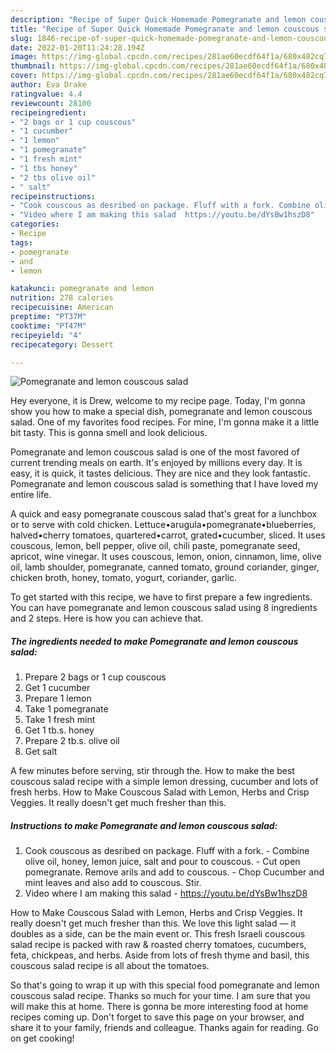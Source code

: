 ```yaml
---
description: "Recipe of Super Quick Homemade Pomegranate and lemon couscous salad"
title: "Recipe of Super Quick Homemade Pomegranate and lemon couscous salad"
slug: 1846-recipe-of-super-quick-homemade-pomegranate-and-lemon-couscous-salad
date: 2022-01-20T11:24:28.194Z
image: https://img-global.cpcdn.com/recipes/281ae60ecdf64f1a/680x482cq70/pomegranate-and-lemon-couscous-salad-recipe-main-photo.jpg
thumbnail: https://img-global.cpcdn.com/recipes/281ae60ecdf64f1a/680x482cq70/pomegranate-and-lemon-couscous-salad-recipe-main-photo.jpg
cover: https://img-global.cpcdn.com/recipes/281ae60ecdf64f1a/680x482cq70/pomegranate-and-lemon-couscous-salad-recipe-main-photo.jpg
author: Eva Drake
ratingvalue: 4.4
reviewcount: 28100
recipeingredient:
- "2 bags or 1 cup couscous"
- "1 cucumber"
- "1 lemon"
- "1 pomegranate"
- "1 fresh mint"
- "1 tbs honey"
- "2 tbs olive oil"
- " salt"
recipeinstructions:
- "Cook couscous as desribed on package. Fluff with a fork. Combine olive oil, honey, lemon juice, salt and pour to couscous.  Cut open pomegranate. Remove arils and add to couscous. Chop Cucumber and mint leaves and also add to couscous. Stir."
- "Video where I am making this salad  https://youtu.be/dYsBw1hszD8"
categories:
- Recipe
tags:
- pomegranate
- and
- lemon

katakunci: pomegranate and lemon 
nutrition: 278 calories
recipecuisine: American
preptime: "PT37M"
cooktime: "PT47M"
recipeyield: "4"
recipecategory: Dessert

---
```



![Pomegranate and lemon couscous salad](https://img-global.cpcdn.com/recipes/281ae60ecdf64f1a/680x482cq70/pomegranate-and-lemon-couscous-salad-recipe-main-photo.jpg)

Hey everyone, it is Drew, welcome to my recipe page. Today, I'm gonna show you how to make a special dish, pomegranate and lemon couscous salad. One of my favorites food recipes. For mine, I'm gonna make it a little bit tasty. This is gonna smell and look delicious.

Pomegranate and lemon couscous salad is one of the most favored of current trending meals on earth. It's enjoyed by millions every day. It is easy, it is quick, it tastes delicious. They are nice and they look fantastic. Pomegranate and lemon couscous salad is something that I have loved my entire life.

A quick and easy pomegranate couscous salad that&#39;s great for a lunchbox or to serve with cold chicken. Lettuce•arugula•pomegranate•blueberries, halved•cherry tomatoes, quartered•carrot, grated•cucumber, sliced. It uses couscous, lemon, bell pepper, olive oil, chili paste, pomegranate seed, apricot, wine vinegar. It uses couscous, lemon, onion, cinnamon, lime, olive oil, lamb shoulder, pomegranate, canned tomato, ground coriander, ginger, chicken broth, honey, tomato, yogurt, coriander, garlic.


To get started with this recipe, we have to first prepare a few ingredients. You can have pomegranate and lemon couscous salad using 8 ingredients and 2 steps. Here is how you can achieve that.

<!--inarticleads1-->

##### The ingredients needed to make Pomegranate and lemon couscous salad:

1. Prepare 2 bags or 1 cup couscous
1. Get 1 cucumber
1. Prepare 1 lemon
1. Take 1 pomegranate
1. Take 1 fresh mint
1. Get 1 tb.s. honey
1. Prepare 2 tb.s. olive oil
1. Get  salt


A few minutes before serving, stir through the. How to make the best couscous salad recipe with a simple lemon dressing, cucumber and lots of fresh herbs. How to Make Couscous Salad with Lemon, Herbs and Crisp Veggies. It really doesn&#39;t get much fresher than this. 

<!--inarticleads2-->

##### Instructions to make Pomegranate and lemon couscous salad:

1. Cook couscous as desribed on package. Fluff with a fork. - Combine olive oil, honey, lemon juice, salt and pour to couscous.  - Cut open pomegranate. Remove arils and add to couscous. - Chop Cucumber and mint leaves and also add to couscous. Stir.
1. Video where I am making this salad  - https://youtu.be/dYsBw1hszD8


How to Make Couscous Salad with Lemon, Herbs and Crisp Veggies. It really doesn&#39;t get much fresher than this. We love this light salad — it doubles as a side, can be the main event or. This fresh Israeli couscous salad recipe is packed with raw &amp; roasted cherry tomatoes, cucumbers, feta, chickpeas, and herbs. Aside from lots of fresh thyme and basil, this couscous salad recipe is all about the tomatoes. 

So that's going to wrap it up with this special food pomegranate and lemon couscous salad recipe. Thanks so much for your time. I am sure that you will make this at home. There is gonna be more interesting food at home recipes coming up. Don't forget to save this page on your browser, and share it to your family, friends and colleague. Thanks again for reading. Go on get cooking!
